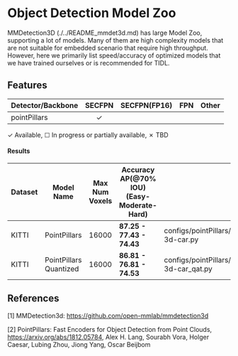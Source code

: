 # Object Detection Model Zoo

MMDetection3D (./../README_mmdet3d.md) has large Model Zoo, supporting a lot of models. Many of them are high complexity models that are not suitable for embedded scenario that require high throughput. However, here we primarily list speed/accuracy of optimized models that we have trained ourselves or is recommended for TIDL.


## Features

| Detector/Backbone           | SECFPN   | SECFPN(FP16)  | FPN      | Other    |
|-----------------------------|:--------:|:-------------:|:--------:|:--------:|
| pointPillars                | ✓        |               |          |          |

✓ Available, ☐ In progress or partially available, ✗ TBD


#### Results

|Dataset |Model Name                    |Max Num Voxels |Accuracy AP(@70% IOU)(Easy-Moderate-Hard)      |Config File |
|--------|------------------------------|---------------|---------------------------|--------------------------------------------------------|
|KITTI   |PointPillars                  |16000          |**87.25 - 77.43 - 74.43**  |configs/pointPillars/tidl_hv_pointpillars_secfpn_6x8_160e_kitti-3d-car.py    |
|KITTI   |PointPillars Quantized        |16000          |**86.81 - 76.81 - 74.53**  |configs/pointPillars/tidl_hv_pointpillars_secfpn_6x8_160e_kitti-3d-car_qat.py|



## References

[1] MMDetection3d: https://github.com/open-mmlab/mmdetection3d

[2] PointPillars: Fast Encoders for Object Detection from Point Clouds, https://arxiv.org/abs/1812.05784, Alex H. Lang, Sourabh Vora, Holger Caesar, Lubing Zhou, Jiong Yang, Oscar Beijbom